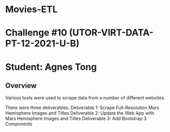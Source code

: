 # Movies-ETL
# Challenge #10 (UTOR-VIRT-DATA-PT-12-2021-U-B)
# Student: Agnes Tong

## Overview 

Various tools were used to scrape data from a number of different websites.  

There were three deliverables: 
    Deliverable 1: Scrape Full-Resolution Mars Hemisphere Images and Titles
    Deliverable 2: Update the Web App with Mars Hemisphere Images and Titles
    Deliverable 3: Add Bootstrap 3 Components
